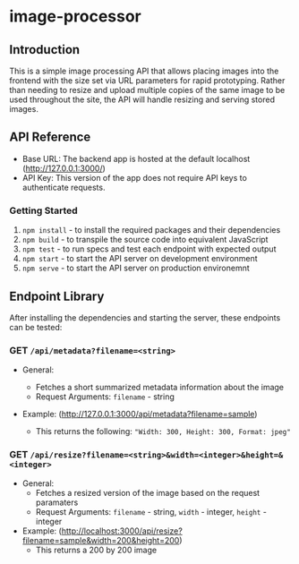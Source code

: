 # image-processor

## Introduction

This is a simple image processing API that allows placing images into the frontend with the size set via URL parameters for rapid prototyping. Rather than needing to resize and upload multiple copies of the same image to be used throughout the site, the API will handle resizing and serving stored images.

## API Reference

- Base URL: The backend app is hosted at the default localhost (<http://127.0.0.1:3000/>)
- API Key: This version of the app does not require API keys to authenticate requests.

### Getting Started

1. `npm install` - to install the required packages and their dependencies
2. `npm build` - to transpile the source code into equivalent JavaScript
3. `npm test` - to run specs and test each endpoint with expected output
4. `npm start` - to start the API server on development environment
5. `npm serve` - to start the API server on production environemnt

## Endpoint Library

After installing the dependencies and starting the server, these endpoints can be tested:

### GET `/api/metadata?filename=<string>`

- General:
  - Fetches a short summarized metadata information about the image
  - Request Arguments: `filename` - string

- Example: (<http://127.0.0.1:3000/api/metadata?filename=sample>)
  - This returns the following:
    ``` "Width: 300, Height: 300, Format: jpeg" ```

### GET `/api/resize?filename=<string>&width=<integer>&height=&<integer>`

- General:
  - Fetches a resized version of the image based on the request paramaters
  - Request Arguments: `filename` - string, `width` - integer, `height` - integer
- Example: (<http://localhost:3000/api/resize?filename=sample&width=200&height=200>)
  - This returns a 200 by 200 image
